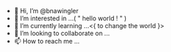 - 👋 Hi, I’m @bnawingler
- 👀 I’m interested in ...( " hello world ! " )
- 🌱 I’m currently learning ...<{ to change the world }>
- 💞️ I’m looking to collaborate on ...
- 📫 How to reach me ...

<!---
bnawingler2/bnawingler2 is a ✨ special ✨ repository because its `README.md` (this file) appears on your GitHub profile.
You can click the Preview link to take a look at your changes.
--->
